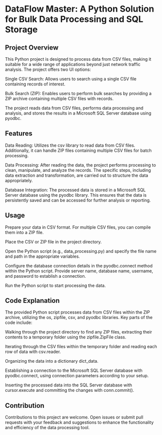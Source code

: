 # DataFlow Master: A Python Solution for Bulk Data Processing and SQL Storage

## Project Overview
This Python project is designed to process data from CSV files, making it suitable for a wide range of applications beyond just network traffic analysis. The project offers two UI options:

Single CSV Search: Allows users to search using a single CSV file containing records of interest.

Bulk Search (ZIP): Enables users to perform bulk searches by providing a ZIP archive containing multiple CSV files with records.

The project reads data from CSV files, performs data processing and analysis, and stores the results in a Microsoft SQL Server database using pyodbc.

## Features
Data Reading: Utilizes the csv library to read data from CSV files. Additionally, it can handle ZIP files containing multiple CSV files for batch processing.

Data Processing: After reading the data, the project performs processing to clean, manipulate, and analyze the records. The specific steps, including data extraction and transformation, are carried out to structure the data appropriately.

Database Integration: The processed data is stored in a Microsoft SQL Server database using the pyodbc library. This ensures that the data is persistently saved and can be accessed for further analysis or reporting.

## Usage
Prepare your data in CSV format. For multiple CSV files, you can compile them into a ZIP file.

Place the CSV or ZIP file in the project directory.

Open the Python script (e.g., data_processing.py) and specify the file name and path in the appropriate variables.

Configure the database connection details in the pyodbc.connect method within the Python script. Provide server name, database name, username, and password to establish a connection.

Run the Python script to start processing the data.

## Code Explanation
The provided Python script processes data from CSV files within the ZIP archive, utilizing the os, zipfile, csv, and pyodbc libraries. Key parts of the code include:

Walking through the project directory to find any ZIP files, extracting their contents to a temporary folder using the zipfile.ZipFile class.

Iterating through the CSV files within the temporary folder and reading each row of data with csv.reader.

Organizing the data into a dictionary dict_data.

Establishing a connection to the Microsoft SQL Server database with pyodbc.connect, using connection parameters according to your setup.

Inserting the processed data into the SQL Server database with cursor.execute and committing the changes with conn.commit().

## Contribution
Contributions to this project are welcome. Open issues or submit pull requests with your feedback and suggestions to enhance the functionality and efficiency of the data processing tool.
